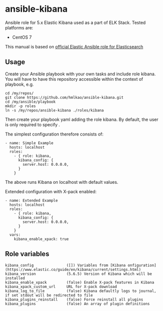 # ansible-kibana
Ansible role for 5.x Elastic Kibana used as a part of ELK Stack.
Tested platforms are:
* CentOS 7

This manual is based on [official Elastic Ansible role for Elasticsearch](https://github.com/elastic/ansible-elasticsearch)

## Usage
Create your Ansible playbook with your own tasks and include role kibana. You will have to have this repository accessible within the context of playbook, e.g.

```
cd /my/repos/
git clone https://github.com/hmlkao/ansible-kibana.git
cd /my/ansible/playbook
mkdir -p roles
ln -s /my/repos/ansible-kibana ./roles/kibana
```

Then create your playbook yaml adding the role kibana.
By default, the user is only required to specify .

The simplest configuration therefore consists of:
```
- name: Simple Example
  hosts: localhost
  roles:
    - { role: kibana,
      kibana_config: {
        server.host: 0.0.0.0,
      }
    }
```

The above runs Kibana on localhost with default values.

Extended configuration with X-pack enabled:
```
- name: Extended Example
  hosts: localhost
  roles:
    - { role: kibana,
      kibana_config: {
        server.host: 0.0.0.0,
      }
    }
  vars:
    kibana_enable_xpack: true
```

## Role variables
```
kibana_config               ([]) Variables from [Kibana onfiguration](https://www.elastic.co/guide/en/kibana/current/settings.html)
kibana_version              (5.6.5) Version of Kibana which will be installed
kibana_enable_xpack         (false) Enable X-pack features in Kibana
kibana_xpack_custom_url     URL for X-pack download
kibana_log_to_file          (false) Kibana defaultly logs to journal, if set stdout will be redirected to file
kibana_plugins_reinstall    (false) Force reinstall all plugins
kibana_plugins              (false) An array of plugin definitions
```
